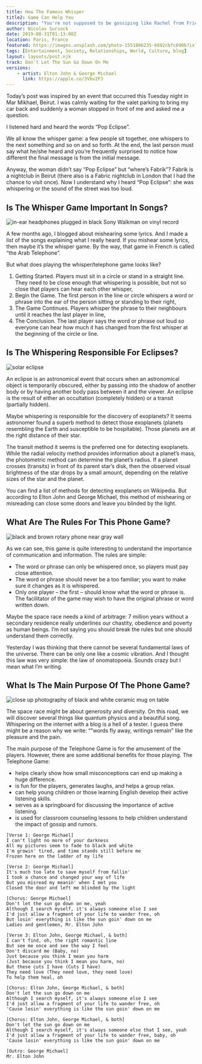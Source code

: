 ```yaml
---
title: How The Famous Whisper 
title2: Game Can Help You
description: "You're not supposed to be gossiping like Rachel from Friends. A small error can become huge in the long run. There's no crisis: try to be perfect!"
author: Nicolas Sursock
date: 2019-08-31T01:13:00Z
location: Paris, France
featured: https://images.unsplash.com/photo-1551806235-6692cbfc690b?ixlib=rb-4.0.3&ixid=MnwxMjA3fDB8MHxwaG90by1wYWdlfHx8fGVufDB8fHx8&auto=format&fit=crop
tags: [Entertainment, Society, Relationships, World, Culture, blog]
layout: layouts/post.njk
track: Don't Let The Sun Go Down On Me
versions:
    - artist: Elton John & George Michael
      link: https://apple.co/3Vbv2FJ
---
```


Today’s post was inspired by an event that occurred this Tuesday night in Mar Mikhael, Beirut. I was calmly waiting for the valet parking to bring my car back and suddenly a woman stopped in front of me and asked me a question.

I listened hard and heard the words “Pop Eclipse”.

We all know the whisper game: a few people sit together, one whispers to the next something and so on and so forth. At the end, the last person must say what he/she heard and you’re frequently surprised to notice how different the final message is from the initial message.

Anyway, the woman didn’t say “Pop Eclipse” but “where’s Fabrik”? Fabrik is a nightclub in Beirut (there also is a Fabric nightclub in London that I had the chance to visit once). Now I understand why I heard “Pop Eclipse”: she was whispering or the sound of the street was too loud.

## Is The Whisper Game Important In Songs?

<aside class="md:-mr-56 md:float-right w-full md:w-2/3 md:px-8">
  <img x-intersect.once.ratio-0="$el.src = $el.dataset.src" class="rounded-lg" alt="in-ear headphones plugged in black Sony Walkman on vinyl record" data-src="https://images.unsplash.com/photo-1515010137531-66995c7f40e6?ixlib=rb-4.0.3&ixid=MnwxMjA3fDB8MHxwaG90by1wYWdlfHx8fGVufDB8fHx8&auto=format&fit=crop&q=80&w=800&h=600">
</aside>

A few months ago, I blogged about mishearing some lyrics. And I made a list of the songs explaining what I really heard. If you mishear some lyrics, then maybe it’s the whisper game. By the way, that game in French is called “the Arab Telephone”.

But what does playing the whisper/telephone game looks like?
 1. Getting Started. Players must sit in a circle or stand in a straight line. They need to be close enough that whispering is possible, but not so close that players can hear each other whisper,
 2. Begin the Game. The first person in the line or circle whispers a word or phrase into the ear of the person sitting or standing to their right,
 3. The Game Continues. Players whisper the phrase to their neighbours until it reaches the last player in line,
 4. The Conclusion. The last player says the word or phrase out loud so everyone can hear how much it has changed from the first whisper at the beginning of the circle or line.

## Is The Whispering Responsible For Eclipses?

<aside class="md:-ml-56 md:float-left w-full md:w-2/3 md:px-8">
  <img x-intersect.once.ratio-0="$el.src = $el.dataset.src" class="rounded-lg" alt="solar eclipse" data-src="https://images.unsplash.com/photo-1506443432602-ac2fcd6f54e0?ixlib=rb-4.0.3&ixid=MnwxMjA3fDB8MHxwaG90by1wYWdlfHx8fGVufDB8fHx8&auto=format&fit=crop&q=80&w=800&h=600">
</aside>

An eclipse is an astronomical event that occurs when an astronomical object is temporarily obscured, either by passing into the shadow of another body or by having another body pass between it and the viewer. An eclipse is the result of either an occultation (completely hidden) or a transit (partially hidden).

Maybe whispering is responsible for the discovery of exoplanets? It seems astronomer found a superb method to detect those exoplanets (planets resembling the Earth and susceptible to be hospitable). Those planets are at the right distance of their star.

The transit method it seems is the preferred one for detecting exoplanets. While the radial velocity method provides information about a planet’s mass, the photometric method can determine the planet’s radius. If a planet crosses (transits) in front of its parent star’s disk, then the observed visual brightness of the star drops by a small amount, depending on the relative sizes of the star and the planet.

You can find a list of methods for detecting exoplanets on Wikipedia. But according to Elton John and George Michael, this method of mishearing or misreading can close some doors and leave you blinded by the light.

## What Are The Rules For This Phone Game?

<aside class="md:-mr-56 md:float-right w-full md:w-2/3 md:px-8">
  <img x-intersect.once.ratio-0="$el.src = $el.dataset.src" class="rounded-lg" alt="black and brown rotary phone near gray wall" data-src="https://images.unsplash.com/photo-1534536281715-e28d76689b4d?ixlib=rb-4.0.3&ixid=MnwxMjA3fDB8MHxwaG90by1wYWdlfHx8fGVufDB8fHx8&auto=format&fit=crop&q=80&w=800&h=600">
</aside>

As we can see, this game is quite interesting to understand the importance of communication and information. The rules are simple:
 - The word or phrase can only be whispered once, so players must pay close attention.
 - The word or phrase should never be a too familiar; you want to make sure it changes as it is whispered.
 - Only one player – the first – should know what the word or phrase is. The facilitator of the game may wish to have the original phrase or word written down.

Maybe the space race needs a kind of arbitrage: 7 million years without a secondary residence really underlines our chastity, obedience and poverty as human beings. I’m not saying you should break the rules but one should understand them correctly.

Yesterday I was thinking that there cannot be several fundamental laws of the universe. There can be only one like a cosmic vibration. And I thought this law was very simple: the law of onomatopoeia. Sounds crazy but I mean what I’m writing.

## What Is The Main Purpose Of The Phone Game?

<aside class="md:-ml-56 md:float-left w-full md:w-2/3 md:px-8">
  <img x-intersect.once.ratio-0="$el.src = $el.dataset.src" class="rounded-lg" alt="close up photography of black and white ceramic mug on table" data-src="https://images.unsplash.com/photo-1537444532052-2afbf769b76c?ixlib=rb-4.0.3&ixid=MnwxMjA3fDB8MHxwaG90by1wYWdlfHx8fGVufDB8fHx8&auto=format&fit=crop&q=80&w=800&h=600">
</aside>

The space race might be about generosity and diversity. On this road, we will discover several things like quantum physics and a beautiful song. Whispering on the internet with a blog is a hell of a tester. I guess there might be a reason why we write: “”words fly away, writings remain” like the pleasure and the pain.

The main purpose of the Telephone Game is for the amusement of the players. However, there are some additional benefits for those playing. The Telephone Game:
 - helps clearly show how small misconceptions can end up making a huge difference.
 - is fun for the players, generates laughs, and helps a group relax.
 - can help young children or those learning English develop their active listening skills.
 - serves as a springboard for discussing the importance of active listening.
 - is used for classroom counseling lessons to help children understand the impact of gossip and rumors.

```
[Verse 1: George Michael]
I can't light no more of your darkness
All my pictures seem to fade to black and white
I'm growin' tired, and time stands still before me
Frozen here on the ladder of my life

[Verse 2: George Michael]
It's much too late to save myself from fallin'
I took a chance and changed your way of life
But you misread my meanin' when I met you
Closed the door and left me blinded by the light

[Chorus: George Michael]
Don't let the sun go down on me, yeah
Although I search myself, it's always someone else I see
I'd just allow a fragment of your life to wander free, oh
But losin' everything is like the sun goin' down on me
Ladies and gentlemen, Mr. Elton John

[Verse 3: Elton John, George Michael, & both]
I can't find, oh, the right romantic line
But see me once and see the way I feel
Don't discard me (Baby, no)
Just because you think I mean you harm
(Just because you think I mean you harm, no)
But these cuts I have (Cuts I have)
They need love (They need love, they need love)
To help them heal, oh

[Chorus: Elton John, George Michael, & both]
Don't let the sun go down on me
Although I search myself, it's always someone else I see
I'd just allow a fragment of your life to wander free, oh
'Cause losin' everything is like the sun goin' down on me

[Chorus: Elton John, George Michael, & both]
Don't let the sun go down on me
Although I search myself, it's always someone else that I see, yeah
I'd just allow a fragment of your life to wander free, baby, oh
'Cause losin' everything is like the sun goin' down on me

[Outro: George Michael]
Mr. Elton John
```
